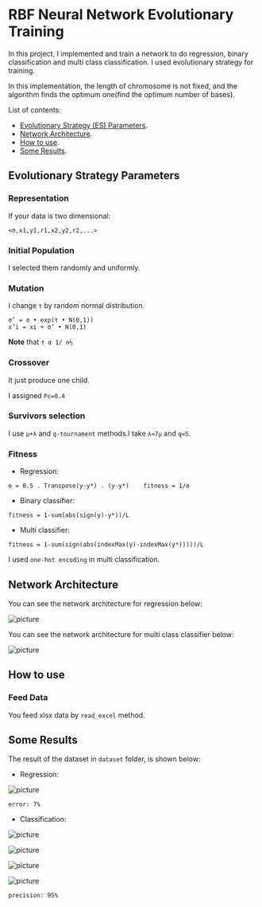 # RBF Neural Network Evolutionary Training
In this project, I implemented and train a network to do regression, binary classification and multi class classification.
I used evolutionary strategy for training.

In this implementation, the length of chromosome is not fixed, and the algorithm finds the optimum one(find the optimum number of bases).

List of contents:
- [Evolutionary Strategy (ES) Parameters](#Evolutionary-Strategy-Parameters).
- [Network Architecture](#Network-Architecture).
- [How to use](#How-to-use).
- [Some Results](#Some-Results).

## Evolutionary Strategy Parameters
### Representation
If your data is two dimensional:
```
<σ,x1,y1,r1,x2,y2,r2,...>
```

### Initial Population
I selected them randomly and uniformly.

### Mutation
I change `τ` by random normal distribution.

```
σ’ = σ • exp(τ • N(0,1))
x’i = xi + σ’ • N(0,1)
```

**Note** that `τ α 1/ n½`

### Crossover
It just produce one child.

I assigned `Pc=0.4`

### Survivors selection
I use `μ+λ` and `q-tournament` methods.I take `λ≈7μ` and `q=5`.

### Fitness
- Regression:
```
e = 0.5 . Transpose(y-y*) . (y-y*)    fitness = 1/e
```
- Binary classifier:
```
fitness = 1-sum(abs(sign(y)-y*))/L
```
- Multi classifier:
```
fitness = 1-sum(sign(abs(indexMax(y)-indexMax(y*)))))/L
```
I used `one-hot encoding` in multi classification.

## Network Architecture
You can see the network architecture for regression below:

![picture](images/arch_regression.png)


You can see the network architecture for multi class classifier below:

![picture](images/arch_multi_class.png)

## How to use
### Feed Data
You feed xlsx data by `read_excel` method.

## Some Results
The result of the dataset in `dataset` folder, is shown below:

- Regression:

![picture](images/reg-res.png) 
```
error: 7%
```

- Classification:

![picture](images/mul-cls-res(1).png) 

![picture](images/mul-cls-res(2).png) 

![picture](images/mul-cls-res(3).png) 

![picture](images/mul-cls-res(4).png) 

```
precision: 95%
```